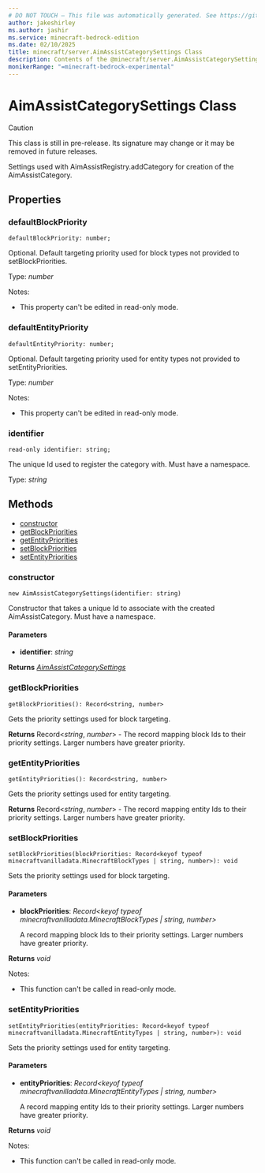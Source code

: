 ```yaml
---
# DO NOT TOUCH — This file was automatically generated. See https://github.com/mojang/minecraftapidocsgenerator to modify descriptions, examples, etc.
author: jakeshirley
ms.author: jashir
ms.service: minecraft-bedrock-edition
ms.date: 02/10/2025
title: minecraft/server.AimAssistCategorySettings Class
description: Contents of the @minecraft/server.AimAssistCategorySettings class.
monikerRange: "=minecraft-bedrock-experimental"
---
```

# AimAssistCategorySettings Class

> [!CAUTION]
> This class is still in pre-release.  Its signature may change or it may be removed in future releases.

Settings used with AimAssistRegistry.addCategory for creation of the AimAssistCategory.

## Properties

### **defaultBlockPriority**
`defaultBlockPriority: number;`

Optional. Default targeting priority used for block types not provided to setBlockPriorities.

Type: *number*

Notes:
  - This property can't be edited in read-only mode.

### **defaultEntityPriority**
`defaultEntityPriority: number;`

Optional. Default targeting priority used for entity types not provided to setEntityPriorities.

Type: *number*

Notes:
  - This property can't be edited in read-only mode.

### **identifier**
`read-only identifier: string;`

The unique Id used to register the category with. Must have a namespace.

Type: *string*

## Methods
- [constructor](#constructor)
- [getBlockPriorities](#getblockpriorities)
- [getEntityPriorities](#getentitypriorities)
- [setBlockPriorities](#setblockpriorities)
- [setEntityPriorities](#setentitypriorities)

### **constructor**
`
new AimAssistCategorySettings(identifier: string)
`

Constructor that takes a unique Id to associate with the created AimAssistCategory. Must have a namespace.

#### **Parameters**
- **identifier**: *string*

**Returns** [*AimAssistCategorySettings*](AimAssistCategorySettings.md)

### **getBlockPriorities**
`
getBlockPriorities(): Record<string, number>
`

Gets the priority settings used for block targeting.

**Returns** Record<*string*, *number*> - The record mapping block Ids to their priority settings. Larger numbers have greater priority.

### **getEntityPriorities**
`
getEntityPriorities(): Record<string, number>
`

Gets the priority settings used for entity targeting.

**Returns** Record<*string*, *number*> - The record mapping entity Ids to their priority settings. Larger numbers have greater priority.

### **setBlockPriorities**
`
setBlockPriorities(blockPriorities: Record<keyof typeof minecraftvanilladata.MinecraftBlockTypes | string, number>): void
`

Sets the priority settings used for block targeting.

#### **Parameters**
- **blockPriorities**: *Record<keyof typeof minecraftvanilladata.MinecraftBlockTypes | string, number>*
  
  A record mapping block Ids to their priority settings. Larger numbers have greater priority.

**Returns** *void*
  
Notes:
- This function can't be called in read-only mode.

### **setEntityPriorities**
`
setEntityPriorities(entityPriorities: Record<keyof typeof minecraftvanilladata.MinecraftEntityTypes | string, number>): void
`

Sets the priority settings used for entity targeting.

#### **Parameters**
- **entityPriorities**: *Record<keyof typeof minecraftvanilladata.MinecraftEntityTypes | string, number>*
  
  A record mapping entity Ids to their priority settings. Larger numbers have greater priority.

**Returns** *void*
  
Notes:
- This function can't be called in read-only mode.
